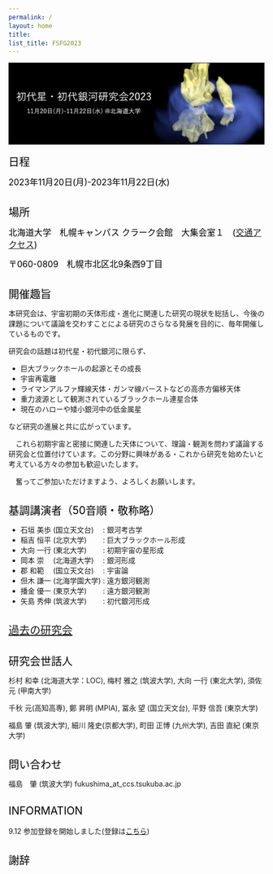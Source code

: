 ```yaml
---
permalink: /
layout: home
title:
list_title: FSFG2023
---
```


<img src="./assets/imgs/fsfg.png" width="800px">

<span style="font-size: 150%; color: black;">日程 </span> 

<span style="font-size: 120%; color: black;"> 2023年11月20日(月)-2023年11月22日(水)  </span>
<br><br>

<span style="font-size: 150%; color: black;">場所 </span> 

<span style="font-size: 120%; color: black;"> 北海道大学　札幌キャンパス  クラーク会館　大集会室１　([交通アクセス](https://www.hokudai.ac.jp/bureau/property/clarke/access/))</span>

<span style="font-size: 120%; color: black;"> 〒060-0809　札幌市北区北9条西9丁目</span>
<br><br>

<span style="font-size: 150%; color: black;">開催趣旨 </span> 

本研究会は、宇宙初期の天体形成・進化に関連した研究の現状を総括し、今後の課題について議論を交わすことによる研究のさらなる発展を目的に、毎年開催しているものです。

研究会の話題は初代星・初代銀河に限らず、

- 巨大ブラックホールの起源とその成長
- 宇宙再電離
- ライマンアルファ輝線天体・ガンマ線バーストなどの高赤方偏移天体
- 重力波源として観測されているブラックホール連星合体
- 現在のハローや矮小銀河中の低金属星

など研究の進展と共に広がっています。

　これら初期宇宙と密接に関連した天体について、理論・観測を問わず議論する研究会と位置付けています。この分野に興味がある・これから研究を始めたいと考えている方々の参加も歓迎いたします。

　奮ってご参加いただけますよう、よろしくお願いします。
<br><br>

<span style="font-size: 150%; color: black;">基調講演者（50音順・敬称略）</span> 
- 石垣 美歩 (国立天文台) 　: 銀河考古学
- 稲吉 恒平 (北京大学)　 　: 巨大ブラックホール形成
- 大向 一行 (東北大学)　 　: 初期宇宙の星形成
- 岡本 崇　 (北海道大学) 　: 銀河形成
- 郡 和範　 (国立天文台)　 : 宇宙論
- 但木 謙一 (北海学園大学) : 遠方銀河観測
- 播金 優一 (東京大学)　　 : 遠方銀河観測
- 矢島 秀伸 (筑波大学)　 　: 初代銀河形成
<br><br>

<span style="font-size: 150%; color: black;">[過去の研究会](http://tpweb2.phys.konan-u.ac.jp/~shodai/)</span>
<br><br>

<span style="font-size: 150%; color: black;">研究会世話人 </span>

杉村 和幸 (北海道大学：LOC), 梅村 雅之 (筑波大学), 大向 一行 (東北大学), 須佐 元 (甲南大学)

千秋 元(高知高専), 鄭 昇明 (MPIA), 冨永 望 (国立天文台), 平野 信吾 (東京大学)

福島 肇 (筑波大学), 細川 隆史(京都大学), 町田 正博 (九州大学), 吉田 直紀 (東京大学)
<br><br>

<span style="font-size: 150%; color: black;">問い合わせ </span>

福島　肇 (筑波大学)  fukushima_at_ccs.tsukuba.ac.jp
<br><br>

<span style="font-size: 150%; color: black;">INFORMATION </span>
<br><br>
9.12 参加登録を開始しました(登録は[こちら](https://docs.google.com/forms/d/e/1FAIpQLSf23WHCZq365EamPw6Ue3hptvZHcMAMonWf_MvIlOR6NOvvzw/viewform))
<br><br>

<span style="font-size: 150%; color: black;">謝辞 </span>


